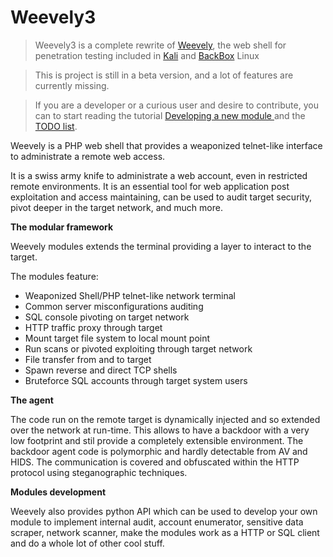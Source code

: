 Weevely3 
=======

> Weevely3 is a complete rewrite of [Weevely](https://github.com/epinna/Weevely), the web shell for penetration testing included in [Kali](http://www.kali.org/) and [BackBox](http://www.kali.org/) Linux


> This is project is still in a beta version, and a lot of features are currently missing.


> If you are a developer or a curious user and desire to contribute, you can to start reading the tutorial [Developing a new module ](https://github.com/epinna/weevely3/wiki/developing-a-new-module) and the [TODO list](https://github.com/epinna/weevely3/issues/1).

Weevely is a PHP web shell that provides a weaponized telnet-like interface to administrate a remote web access.

It is a swiss army knife to administrate a web account, even in restricted remote environments. It is an essential tool for web application post exploitation and access maintaining, can be used to audit target security, pivot deeper in the target network, and much more. 

**The modular framework**

Weevely modules extends the terminal providing a layer to interact to the target. 

The modules feature:

* Weaponized Shell/PHP telnet-like network terminal
* Common server misconfigurations auditing
* SQL console pivoting on target network 
* HTTP traffic proxy through target
* Mount target file system to local mount point
* Run scans or pivoted exploiting through target network
* File transfer from and to target
* Spawn reverse and direct TCP shells
* Bruteforce SQL accounts through target system users

**The agent**

The code run on the remote target is dynamically injected and so extended over the network at run-time. This allows to have a backdoor with a very low footprint and stil provide a completely extensible environment. The backdoor agent code is polymorphic and hardly detectable from AV and HIDS. The communication is covered and obfuscated within the HTTP protocol using steganographic techniques.

**Modules development**

Weevely also provides python API which can be used to develop your own module to implement internal audit, account enumerator, sensitive data scraper, network scanner, make the modules work as a HTTP or SQL client and do a whole lot of other cool stuff.
